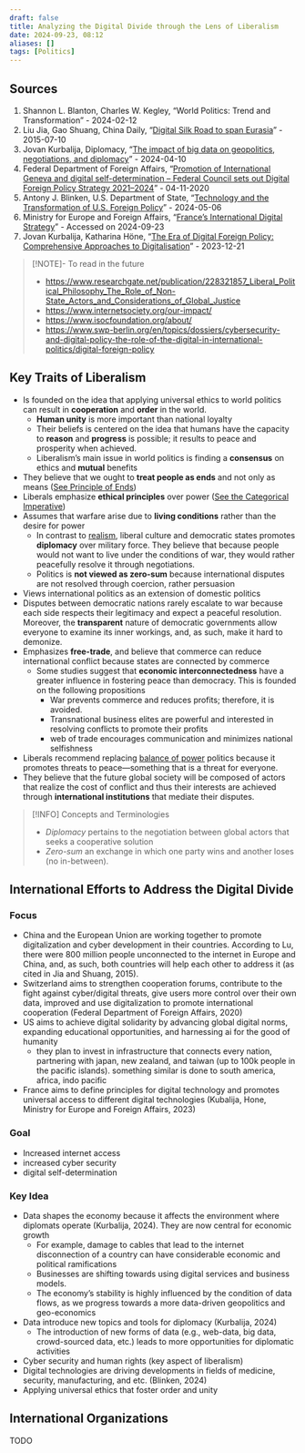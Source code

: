 ```yaml
---
draft: false
title: Analyzing the Digital Divide through the Lens of Liberalism
date: 2024-09-23, 08:12
aliases: []
tags: [Politics]
---
```


## Sources

1. Shannon L. Blanton, Charles W. Kegley, “World Politics: Trend and Transformation” - 2024-02-12
2. Liu Jia, Gao Shuang, China Daily, “[Digital Silk Road to span Eurasia](https://europe.chinadaily.com.cn/epaper/2015-07/10/content_21241323.htm)” - 2015-07-10
3. Jovan Kurbalija, Diplomacy, “[The impact of big data on geopolitics, negotiations, and diplomacy](https://www.diplomacy.edu/blog/impact-big-data-geopolitics-negotiations-and-diplomatic-modus-operandi/)” - 2024-04-10
4. Federal Department of Foreign Affairs, “[Promotion of International Geneva and digital self-determination – Federal Council sets out Digital Foreign Policy Strategy 2021–2024](https://www.eda.admin.ch/eda/en/fdfa/fdfa/aktuell/news.html/content/eda/en/meta/news/2020/11/4/80981.html)” - 04-11-2020
5. Antony J. Blinken, U.S. Department of State, “[Technology and the Transformation of U.S. Foreign Policy](https://www.state.gov/technology-and-the-transformation-of-u-s-foreign-policy/)” - 2024-05-06
6. Ministry for Europe and Foreign Affairs, “[France’s International Digital Strategy](https://www.diplomatie.gouv.fr/en/french-foreign-policy/digital-diplomacy/france-s-international-digital-strategy/)” - Accessed on 2024-09-23
7. Jovan Kurbalija, Katharina Höne, “[The Era of Digital Foreign Policy: Comprehensive Approaches to Digitalisation](https://www.adp.edu.pe/uploads/seccion/30-12-21-2141180071.pdf)” - 2023-12-21

> [!NOTE]- To read in the future
> - <https://www.researchgate.net/publication/228321857_Liberal_Political_Philosophy_The_Role_of_Non-State_Actors_and_Considerations_of_Global_Justice>
> - <https://www.internetsociety.org/our-impact/>
> - <https://www.isocfoundation.org/about/>
> - <https://www.swp-berlin.org/en/topics/dossiers/cybersecurity-and-digital-policy-the-role-of-the-digital-in-international-politics/digital-foreign-policy>

## Key Traits of Liberalism

- Is founded on the idea that applying universal ethics to world politics can result in **cooperation** and **order** in the world.
	- **Human unity** is more important than national loyalty
	- Their beliefs is centered on the idea that humans have the capacity to **reason** and **progress** is possible; it results to peace and prosperity when achieved.
	- Liberalism’s main issue in world politics is finding a **consensus** on ethics and **mutual** benefits
- They believe that we ought to **treat people as ends** and not only as means ([See Principle of Ends](https://public-class-notes.pages.dev/Lessons/GEETHIC---Lesson-5#treating-persons-as-ends))
- Liberals emphasize **ethical principles** over power ([See the Categorical Imperative](https://public-class-notes.pages.dev/Lessons/GEETHIC---Lesson-5#the-categorical-imperative))
- Assumes that warfare arise due to **living conditions** rather than the desire for power
	- In contrast to [realism](https://public-class-notes.pages.dev/Lessons/GEWORLD---Module-1#realism), liberal culture and democratic states promotes **diplomacy** over military force. They believe that because people would not want to live under the conditions of war, they would rather peacefully resolve it through negotiations.
	- Politics is **not viewed as zero-sum** because international disputes are not resolved through coercion, rather persuasion
- Views international politics as an extension of domestic politics
- Disputes between democratic nations rarely escalate to war because each side respects their legitimacy and expect a peaceful resolution. Moreover, the **transparent** nature of democratic governments allow everyone to examine its inner workings, and, as such, make it hard to demonize.
- Emphasizes **free-trade**, and believe that commerce can reduce international conflict because states are connected by commerce
	- Some studies suggest that **economic interconnectedness** have a greater influence in fostering peace than democracy. This is founded on the following propositions
		- War prevents commerce and reduces profits; therefore, it is avoided.
		- Transnational business elites are powerful and interested in resolving conflicts to promote their profits
		- web of trade encourages communication and minimizes national selfishness
- Liberals recommend replacing [balance of power](https://public-class-notes.pages.dev/Lessons/GEWORLD---Module-1#realism) politics because it promotes threats to peace—something that is a threat for everyone.
- They believe that the future global society will be composed of actors that realize the cost of conflict and thus their interests are achieved through **international institutions** that mediate their disputes.

> [!INFO] Concepts and Terminologies
> - *Diplomacy* pertains to the negotiation between global actors that seeks a cooperative solution
> - *Zero-sum* an exchange in which one party wins and another loses (no in-between).

## International Efforts to Address the Digital Divide

### Focus

- China and the European Union are working together to promote digitalization and cyber development in their countries. According to Lu, there were 800 million people unconnected to the internet in Europe and China, and, as such, both countries will help each other to address it (as cited in Jia and Shuang, 2015).
- Switzerland aims to strengthen cooperation forums, contribute to the fight against cyber/digital threats, give users more control over their own data, improved and use digitalization to promote international cooperation (Federal Department of Foreign Affairs, 2020)
- US aims to achieve digital solidarity by advancing global digital norms, expanding educational opportunities, and harnessing ai for the good of humanity
	- they plan to invest in infrastructure that connects every nation, partnering with japan, new zealand, and taiwan (up to 100k people in the pacific islands). something similar is done to south america, africa, indo pacific
- France aims to define principles for digital technology and promotes universal access to different digital technologies (Kubalija, Hone, Ministry for Europe and Foreign Affairs, 2023)

### Goal

- Increased internet access
- increased cyber security
- digital self-determination

### Key Idea

- Data shapes the economy because it affects the environment where diplomats operate (Kurbalija, 2024). They are now central for economic growth
	- For example, damage to cables that lead to the internet disconnection of a country can have considerable economic and political ramifications
	- Businesses are shifting towards using digital services and business models.
	- The economy’s stability is highly influenced by the condition of data flows, as we progress towards a more data-driven geopolitics and geo-economics
- Data introduce new topics and tools for diplomacy (Kurbalija, 2024)
	- The introduction of new forms of data (e.g., web-data, big data, crowd-sourced data, etc.) leads to more opportunities for diplomatic activities
- Cyber security and human rights (key aspect of liberalism)
- Digital technologies are driving developments in fields of medicine, security, manufacturing, and etc. (Blinken, 2024)
- Applying universal ethics that foster order and unity

## International Organizations

TODO
